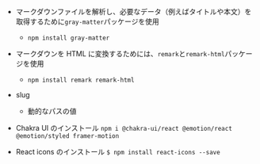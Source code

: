 - マークダウンファイルを解析し、必要なデータ（例えばタイトルや本文）を取得するために`gray-matter`パッケージを使用

  - `npm install gray-matter`

- マークダウンを HTML に変換するためには、`remark`と`remark-html`パッケージを使用

  - `npm install remark remark-html`

- slug

  - 動的なパスの値

- Chakra UI のインストール
  `npm i @chakra-ui/react @emotion/react @emotion/styled framer-motion`
- React icons のインストール
  `$ npm install react-icons --save`
